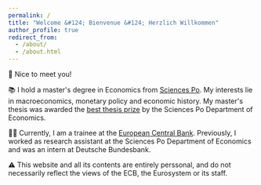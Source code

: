 ```yaml
---
permalink: /
title: "Welcome &#124; Bienvenue &#124; Herzlich Willkommen"
author_profile: true
redirect_from: 
  - /about/
  - /about.html
---
```


👋 Nice to meet you! 

📚 I hold a master's degree in Economics from [Sciences Po](https://www.sciencespo.fr/ecole-recherche/en/academics/masters/master-economics/). My interests lie in macroeconomics, monetary policy and economic history. My master's thesis was awarded the [best thesis prize](https://www.sciencespo.fr/ecole-recherche/en/academics/masters/master-economics/best-thesis/) by the Sciences Po Department of Economics.

👨‍💻 Currently, I am a trainee at the [European Central Bank](https://www.ecb.europa.eu/home/html/index.en.html). Previously, I worked as research assistant at the Sciences Po Department of Economics and was an intern at Deutsche Bundesbank.

⚠️ This website and all its contents are entirely perssonal, and do not necessarily reflect the views of the ECB, the Eurosystem or its staff.

